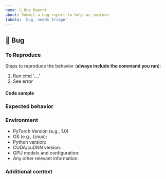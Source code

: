 ```yaml
---
name: 🐛 Bug Report
about: Submit a bug report to help us improve
labels: 'bug, needs triage'
---
```


## 🐛 Bug

<!-- A clear and concise description of what the bug is. -->

### To Reproduce

Steps to reproduce the behavior (**always include the command you ran**):

1. Run cmd '....'
2. See error

<!-- If you have a code sample, error messages, stack traces, please provide it here as well -->


#### Code sample
<!-- Ideally attach a minimal code sample to reproduce the decried issue. 
Minimal means having the shortest code but still preserving the bug. -->

### Expected behavior

<!-- A clear and concise description of what you expected to happen. -->

### Environment

 - PyTorch Version (e.g., 1.0)
 - OS (e.g., Linux):
 - Python version:
 - CUDA/cuDNN version:
 - GPU models and configuration:
 - Any other relevant information:

### Additional context

<!-- Add any other context about the problem here. -->
